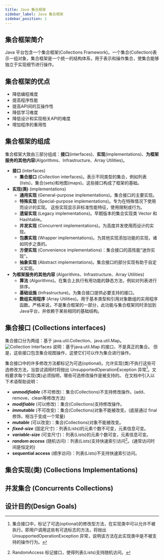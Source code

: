 ```yaml
---
title: Java 集合框架
sidebar_label: Java 集合框架
sidebar_position: 1
---
```


## 集合框架简介
Java 平台包含一个集合框架(Collections Framework)。一个集合(Collection)表示一组对象，集合框架是一个统一的结构体系，用于表示和操作集合，使集合能够独立于实现细节进行操作。

## 集合框架的优点
- 降低编程难度
- 提高程序性能
- 提高API间的互操作性
- 降低学习难度
- 降低设计和实现相关API的难度
- 增加程序的重用性

## 集合框架的组成
集合框架大致由三部分组成：**接口**(interfaces)、**实现**(implementations)、**为框架服务的其他内容**(Algorithms、Infrastructure、Array Utilities)。
- **接口** (interfaces)
  - **集合接口** (Collection interfaces)。表示不同类型的集合，例如列表(lists)，集合(sets)和地图(maps)。这些接口构成了框架的基础。
- **实现(类)** (implementations)
  - **通用实现** (General-purpose implementations)。集合接口的主要实现。
  - **特殊实现** (Special-purpose implementations)。专为在特殊情况下使用而设计的实现。 这些实现显示非标准性能特征，使用限制或行为。
  - **遗留实现** (Legacy implementations)。早期版本的集合实现类 Vector 和 Hashtable。
  - **并发实现** (Concurrent implementations)。为高度并发使用而设计的实现。
  - **包裹实现** (Wrapper implementations)。为其他实现添加功能的实现，诸如同步之类的。
  - **方便实现** (Convenience implementations)：集合接口的高性能“迷你实现”。
  - **抽象实现** (Abstract implementations)。集合接口的部分实现有助于自定义实现。
- **为框架服务的其他内容** (Algorithms、Infrastructure、Array Utilities)
  - **算法** (Algorithms)。在集合上执行有用功能的静态方法，例如对列表进行排序。
  - **基础设施** (Infrastructure)。为集合接口提供必要支持的接口。
  - **数组实用程序** (Array Utilities)。用于基本类型和引用对象数组的实用程序函数。严格来说，不是集合框架的一部分，此功能与集合框架同时添加到Java平台，并依赖于某些相同的基础结构。

## 集合接口 (Collections interfaces)
集合接口分为两组：基于 java.util.Collection、java.util.Map。
![Collection Interfaces](https://upload-images.jianshu.io/upload_images/12158715-29a77f5c5e6c5b9f.png?imageMogr2/auto-orient/strip%7CimageView2/2/w/1240)
说明：基于java.util.Map 的接口，不是真正的集合。 但是，这些接口包含集合视图操作，这使它们可以作为集合进行操作。

集合接口中的许多修改方法都标记为可选(optional)。允许实现(类)不执行这些可选修改方法，当尝试调用时将抛出 UnsupportedOperationException 异常[^1]。文档要求每个实现(类)必须指明，哪些可选修改操作是被支持的。
在文档中引入以下术语帮助说明：
- ***unmodifiable*** (不可修改)：集合(Collections)不支持修改操作。(add、remove、clean等修改方法)
- ***modifiable*** (可以修改)：集合(Collections)支持修改操作。
- ***immutable*** (不可改变)：集合(Collections)对象不能被改变。(底层通过 final 修饰，相当于变成一个常量)
- ***mutable*** (可以改变)：集合(Collections)对象不能被改变。
- ***fixed-size*** (固定尺寸)：列表(Lists)的元素个数不可变，元素信息可变。
- ***variable-size*** (可变尺寸)：列表(Lists)的元素个数可变，元素信息可变。
- ***random access*** (随机访问)：列表(Lists)支持快速索引访问[^2]。(通常访问时间是恒定的)
- **sequential access** (顺序访问)：列表(Lists)不支持快速索引访问。

[^1]: 集合接口中，标记了可选(optional)的修改型方法，在实现类中可以允许不被执行。即用户调用这些有可选标志的方法，将抛出 UnsupportedOperationException 异常，说明该方法在此实现类中是不被支持的操作行为。
[^2]: RandomAccess 标记接口，使得列表(Lists)支持随机访问。

## 集合实现(类) (Collections Implementations)

## 并发集合 (Concurrents Collections)

## 设计目的(Design Goals)